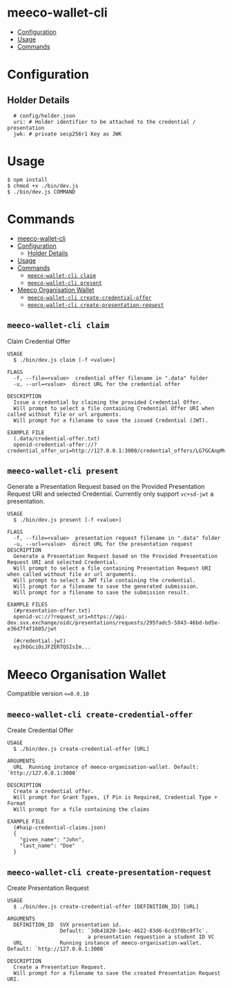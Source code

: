 # meeco-wallet-cli

<!-- toc -->

- [Configuration](#configuration)
- [Usage](#usage)
- [Commands](#commands)
<!-- tocstop -->

<!-- config -->

# Configuration

## Holder Details

```
  # config/holder.json
  uri: # Holder identifier to be attached to the credential / presentation
  jwk: # private secp256r1 Key as JWK

```

<!-- configstop -->

# Usage

<!-- usage -->

```sh-session
$ npm install
$ chmod +x ./bin/dev.js
$ ./bin/dev.js COMMAND
```

<!-- usagestop -->

# Commands

<!-- commands -->

- [meeco-wallet-cli](#meeco-wallet-cli)
- [Configuration](#configuration)
  - [Holder Details](#holder-details)
- [Usage](#usage)
- [Commands](#commands)
  - [`meeco-wallet-cli claim`](#meeco-wallet-cli-claim)
  - [`meeco-wallet-cli present`](#meeco-wallet-cli-present)
- [Meeco Organisation Wallet](#meeco-organisation-wallet)
  - [`meeco-wallet-cli create-credential-offer`](#meeco-wallet-cli-create-credential-offer)
  - [`meeco-wallet-cli create-presentation-request`](#meeco-wallet-cli-create-presentation-request)

## `meeco-wallet-cli claim`

Claim Credential Offer

```
USAGE
  $ ./bin/dev.js claim [-f <value>]

FLAGS
  -f, --file=<value>  credential offer filename in ".data" folder
  -u, --url=<value>  direct URL for the credential offer

DESCRIPTION
  Issue a credential by claiming the provided Credential Offer.
  Will prompt to select a file containing Credential Offer URI when called without file or url arguments.
  Will prompt for a filename to save the issued Credential (JWT).

EXAMPLE FILE
  (.data/credential-offer.txt)
  openid-credential-offer://?credential_offer_uri=http://127.0.0.1:3000/credential_offers/LG7GCAnpMv4uzcJkNbeyP2
```

## `meeco-wallet-cli present`

Generate a Presentation Request based on the Provided Presentation Request URI and selected Credential.
Currently only support `vc+sd-jwt` a presentation.

```
USAGE
  $ ./bin/dev.js present [-f <value>]

FLAGS
  -f, --file=<value>  presentation request filename in ".data" folder
  -u, --url=<value>  direct URL for the presentation request
DESCRIPTION
  Generate a Presentation Request based on the Provided Presentation Request URI and selected Credential.
  Will prompt to select a file containing Presentation Request URI when called without file or url arguments.
  Will prompt to select a JWT file containing the credential.
  Will prompt for a filename to save the generated submission.
  Will prompt for a filename to save the submission result.

EXAMPLE FILES
  (#presentation-offer.txt)
  openid-vc://?request_uri=https://api-dev.svx.exchange/oidc/presentations/requests/295fadc5-5843-46bd-bd5e-e36d7f4f1605/jwt

  (#credential.jwt)
  eyJhbGciOiJFZERTQSIsIm...
```

# Meeco Organisation Wallet

Compatible version `<=0.0.10`

## `meeco-wallet-cli create-credential-offer`

Create Credential Offer

```
USAGE
  $ ./bin/dev.js create-credential-offer [URL]

ARGUMENTS
  URL  Running instance of meeco-organisation-wallet. Default: `http://127.0.0.1:3000`

DESCRIPTION
  Create a credential offer.
  Will prompt for Grant Types, if Pin is Required, Credential Type + Format
  Will prompt for a file containing the claims

EXAMPLE FILE
  (#haip-credential-claims.json)
  {
    "given_name": "John",
    "last_name": "Doe"
  }
```

## `meeco-wallet-cli create-presentation-request`

Create Presentation Request

```
USAGE
  $ ./bin/dev.js create-credential-offer [DEFINITION_ID] [URL]

ARGUMENTS
  DEFINITION_ID  SVX presentation id.
                 Default: `3db41820-1e4c-4622-83d6-6cd3f0bc9f7c`.
                          a presentation requestion a student ID VC
  URL            Running instance of meeco-organisation-wallet. Default: `http://127.0.0.1:3000`

DESCRIPTION
  Create a Presentation Request.
  Will prompt for a filename to save the created Presentation Request URI.
```
